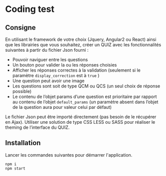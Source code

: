 # Coding test

## Consigne
En utilisant le framework de votre choix (Jquery, Angular2 ou React) ainsi
que les librairies que vous souhaitez, créer un QUIZ avec les
fonctionnalités suivantes à partir du fichier Json fourni :
 - Pouvoir naviguer entre les questions
 - Un bouton pour valider la ou les réponses choisies
 - Afficher les réponses correctes à la validation (seulement si le
paramètre `display_correction` est à `true` )
 - Une question peut avoir une image
 - Les questions sont soit de type QCM ou QCS (un seul choix de
réponse possible)
 - Le contenu de l’objet params d’une question est prioritaire par rapport
au contenu de l’objet `default_params` (un paramètre absent dans
l’objet de la question aura pour valeur celui par défaut)

Le fichier Json peut être importé directement (pas besoin de le récupérer
en Ajax).
Utiliser une solution de type CSS LESS ou SASS pour réaliser le theming
de l’interface du QUIZ.

## Installation
Lancer les commandes suivantes pour démarrer l'application.

```
npm i
npm start
```
